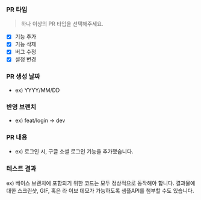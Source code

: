 ### PR 타입

> 하나 이상의 PR 타입을 선택해주세요.

- [x] 기능 추가
- [x] 기능 삭제
- [x] 버그 수정
- [x] 설정 변경

### PR 생성 날짜

- ex) YYYY/MM/DD

### 반영 브랜치

- ex) feat/login -> dev

### PR 내용

- ex) 로그인 시, 구글 소셜 로그인 기능을 추가했습니다.

### 테스트 결과

ex) 베이스 브랜치에 포함되기 위한 코드는 모두 정상적으로 동작해야 합니다. 결과물에 대한 스크린샷, GIF, 혹은 라
이브 데모가 가능하도록 샘플API를 첨부할 수도 있습니다.
